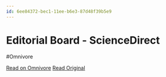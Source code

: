 ```yaml
---
id: 6ee84372-bec1-11ee-b6e3-87d48f39b5e9
---
```


# Editorial Board - ScienceDirect
#Omnivore

[Read on Omnivore](https://omnivore.app/me/editorial-board-science-direct-18d55ffe1b1)
[Read Original](https://www.sciencedirect.com/science/article/pii/S0149763424000216?dgcid=rss_sd_all)

